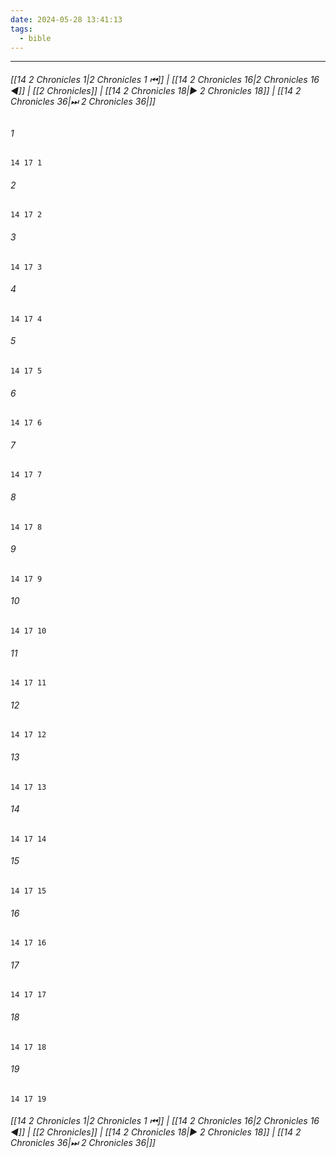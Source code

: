 ```yaml
---
date: 2024-05-28 13:41:13
tags:
  - bible
---
```

___

###### [[14 2 Chronicles 1|2 Chronicles 1 ⏮]] | [[14 2 Chronicles 16|2 Chronicles 16 ◀]] | [[2 Chronicles]] | [[14 2 Chronicles 18|▶ 2 Chronicles 18]] | [[14 2 Chronicles 36|⏭ 2 Chronicles 36|]]

###### 1
``` verse
14 17 1 
```
###### 2
``` verse
14 17 2 
```
###### 3
``` verse
14 17 3 
```
###### 4
``` verse
14 17 4 
```
###### 5
``` verse
14 17 5 
```
###### 6
``` verse
14 17 6 
```
###### 7
``` verse
14 17 7 
```
###### 8
``` verse
14 17 8 
```
###### 9
``` verse
14 17 9 
```
###### 10
``` verse
14 17 10 
```
###### 11
``` verse
14 17 11 
```
###### 12
``` verse
14 17 12 
```
###### 13
``` verse
14 17 13 
```
###### 14
``` verse
14 17 14 
```
###### 15
``` verse
14 17 15 
```
###### 16
``` verse
14 17 16 
```
###### 17
``` verse
14 17 17 
```
###### 18
``` verse
14 17 18 
```
###### 19
``` verse
14 17 19 
```

###### [[14 2 Chronicles 1|2 Chronicles 1 ⏮]] | [[14 2 Chronicles 16|2 Chronicles 16 ◀]] | [[2 Chronicles]] | [[14 2 Chronicles 18|▶ 2 Chronicles 18]] | [[14 2 Chronicles 36|⏭ 2 Chronicles 36|]]

